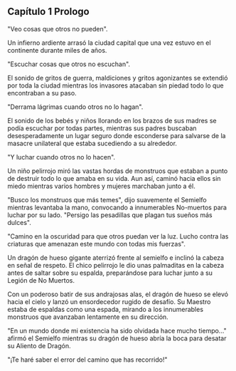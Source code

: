 
## Capítulo 1 Prologo


"Veo cosas que otros no pueden".

Un infierno ardiente arrasó la ciudad capital que una vez estuvo en el continente durante miles de años.

"Escuchar cosas que otros no escuchan".

El sonido de gritos de guerra, maldiciones y gritos agonizantes se extendió por toda la ciudad mientras los invasores atacaban sin piedad todo lo que encontraban a su paso.

"Derrama lágrimas cuando otros no lo hagan".

El sonido de los bebés y niños llorando en los brazos de sus madres se podía escuchar por todas partes, mientras sus padres buscaban desesperadamente un lugar seguro donde esconderse para salvarse de la masacre unilateral que estaba sucediendo a su alrededor.

"Y luchar cuando otros no lo hacen".

Un niño pelirrojo miró las vastas hordas de monstruos que estaban a punto de destruir todo lo que amaba en su vida. Aun así, caminó hacia ellos sin miedo mientras varios hombres y mujeres marchaban junto a él.

"Busco los monstruos que más temes", dijo suavemente el Semielfo mientras levantaba la mano, convocando a innumerables No-muertos para luchar por su lado. "Persigo las pesadillas que plagan tus sueños más dulces".

"Camino en la oscuridad para que otros puedan ver la luz. Lucho contra las criaturas que amenazan este mundo con todas mis fuerzas".

Un dragón de hueso gigante aterrizó frente al semielfo e inclinó la cabeza en señal de respeto. El chico pelirrojo le dio unas palmaditas en la cabeza antes de saltar sobre su espalda, preparándose para luchar junto a su Legión de No Muertos.

Con un poderoso batir de sus andrajosas alas, el dragón de hueso se elevó hacia el cielo y lanzó un ensordecedor rugido de desafío. Su Maestro estaba de espaldas como una espada, mirando a los innumerables monstruos que avanzaban lentamente en su dirección.

"En un mundo donde mi existencia ha sido olvidada hace mucho tiempo..." afirmó el Semielfo mientras su dragón de hueso abría la boca para desatar su Aliento de Dragón.

"¡Te haré saber el error del camino que has recorrido!"
